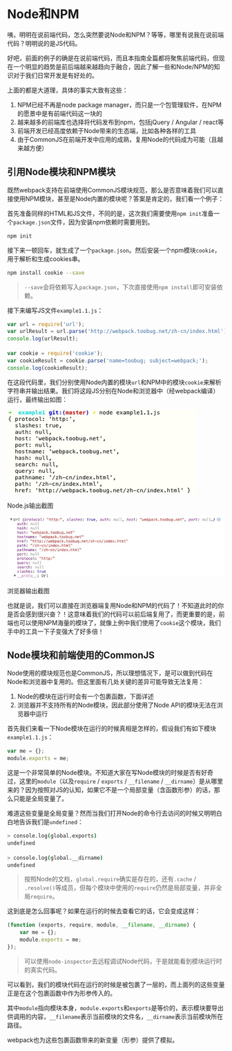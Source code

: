 # Node和NPM

咦，明明在说前端代码，怎么突然要说Node和NPM？等等，哪里有说我在说前端代码？明明说的是JS代码。

好吧，前面的例子的确是在说前端代码，而且本指南全篇都将聚焦前端代码，但现在一个明显的趋势是前后端越来越趋向于融合，因此了解一些和Node/NPM的知识对于我们日常开发是有好处的。

上面的都是大道理，具体的事实大致有这些：

1. NPM已经不再是node package manager，而只是一个包管理软件，在NPM的愿景中是有前端代码这一块的
2. 越来越多的前端库也选择将代码发布到npm，包括jQuery / Angular / react等
3. 前端开发已经高度依赖于Node带来的生态端，比如各种各样的工具
4. 由于CommonJS在前端开发中应用的成熟，复用Node的代码成为可能（且越来越方便）

## 引用Node模块和NPM模块

既然webpack支持在前端使用CommonJS模块规范，那么是否意味着我们可以直接使用NPM模块，甚至是Node内置的模块呢？答案是肯定的，我们看一个例子：

首先准备同样的HTML和JS文件，不同的是，这次我们需要使用`npm init`准备一个`package.json`文件，因为安装npm依赖时需要用到。

```sh
npm init
```

接下来一顿回车，就生成了一个`package.json`。然后安装一个npm模块`cookie`，用于解析和生成cookies串。

```sh
npm install cookie --save
```

> `--save`会将依赖写入`package.json`，下次直接使用`npm install`即可安装依赖。

接下来编写JS文件`example1.1.js`：

```javascript
var url = require('url');
var urlResult = url.parse('http://webpack.toobug.net/zh-cn/index.html');
console.log(urlResult);

var cookie = require('cookie');
var cookieResult = cookie.parse('name=toobug; subject=webpack;');
console.log(cookieResult);
```

在这段代码里，我们分别使用Node内置的模块`url`和NPM中的模块`cookie`来解析字符串并输出结果。我们将这段JS分别在Node和浏览器中（经webpack编译）运行，最终输出如图：

![Node](../images/chapter2/node-modules-and-npm/1.1.1.png)

Node.js输出截图

![浏览器](../images/chapter2/node-modules-and-npm/1.1.2.png)

浏览器输出截图

也就是说，我们可以直接在浏览器端复用Node和NPM的代码了！不知道此时的你是否会感到很兴奋？！这意味着我们的代码可以前后端复用了，而更重要的是，前端也可以使用NPM海量的模块了，就像上例中我们使用了`cookie`这个模块，我们手中的工具一下子变强大了好多倍！

## Node模块和前端使用的CommonJS

Node使用的模块规范也是CommonJS，所以理想情况下，是可以做到代码在Node和浏览器中复用的。但这里面有几处关键的差异可能导致无法复用：

1. Node的模块在运行时会有一个包裹函数，下面详述
2. 浏览器并不支持所有的Node模块，因此部分使用了Node API的模块无法在浏览器中运行

首先我们来看一下Node模块在运行的时候真相是怎样的，假设我们有如下模块`example1.1.js`：

```javascript
var me = {};
module.exports = me;
```

这是一个非常简单的Node模块。不知道大家在写Node模块的时候是否有好奇过，这里的`module`（以及`require` / `exports` / `__filename` / `__dirname`）是从哪里来的？因为按照对JS的认知，如果它不是一个局部变量（含函数形参）的话，那么只能是全局变量了。

难道这些变量是全局变量？然而当我们打开Node的命令行去访问的时候又明明白白地告诉我们是`undefined`：

```sh
> console.log(global.exports)
undefined

> console.log(global.__dirname)
undefined

```

> 按照Node的文档，`global.require`确实是存在的，还有`.cache` / `.resolve()`等成员，但每个模块中使用的`require`仍然是局部变量，并非全局`require`。

这到底是怎么回事呢？如果在运行的时候去查看它的话，它会变成这样：

```javascript
(function (exports, require, module, __filename, __dirname) {
    var me = {};
    module.exports = me;
});
```

> 可以使用`node-inspector`去远程调试Node代码，于是就能看到模块运行时的真实代码。

可以看到，我们的模块代码在运行的时候是被包裹了一层的，而上面列的这些变量正是在这个包裹函数中作为形参传入的。

其中`module`指向模块本身，`module.exports`和`exports`是等价的，表示模块要导出供调用的内容，`__filename`表示当前模块的文件名，`__dirname`表示当前模块所在路径。

webpack也为这些包裹函数带来的新变量（形参）提供了模拟。

